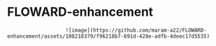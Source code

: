 # FLOWARD-enhancement
                       ![image](https://github.com/maram-a22/FLOWARD-enhancement/assets/108218379/f96218b7-691d-428e-adfb-4deec17d5535)
